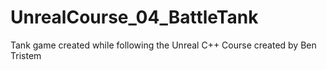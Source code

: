# UnrealCourse_04_BattleTank
Tank game created while following the Unreal C++ Course created by Ben Tristem
